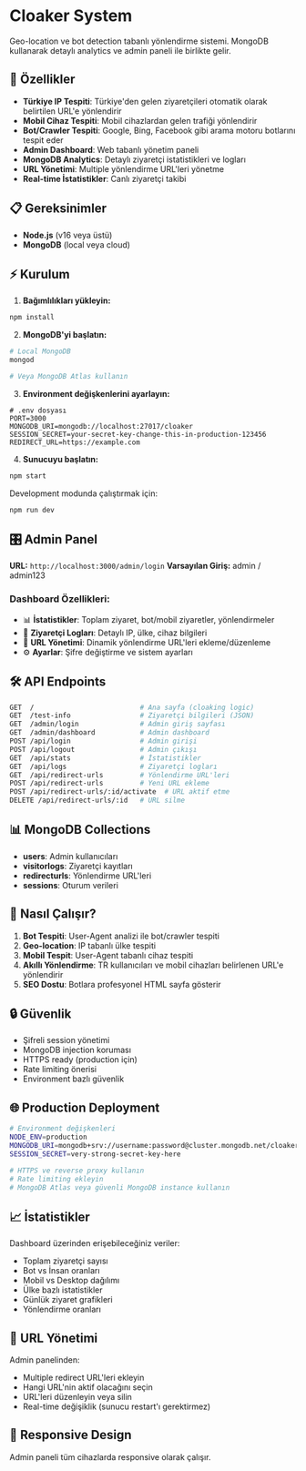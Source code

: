 # Cloaker System

Geo-location ve bot detection tabanlı yönlendirme sistemi. MongoDB kullanarak detaylı analytics ve admin paneli ile birlikte gelir.

## 🚀 Özellikler

- **Türkiye IP Tespiti**: Türkiye'den gelen ziyaretçileri otomatik olarak belirtilen URL'e yönlendirir
- **Mobil Cihaz Tespiti**: Mobil cihazlardan gelen trafiği yönlendirir
- **Bot/Crawler Tespiti**: Google, Bing, Facebook gibi arama motoru botlarını tespit eder
- **Admin Dashboard**: Web tabanlı yönetim paneli
- **MongoDB Analytics**: Detaylı ziyaretçi istatistikleri ve logları
- **URL Yönetimi**: Multiple yönlendirme URL'leri yönetme
- **Real-time İstatistikler**: Canlı ziyaretçi takibi

## 📋 Gereksinimler

- **Node.js** (v16 veya üstü)
- **MongoDB** (local veya cloud)

## ⚡ Kurulum

1. **Bağımlılıkları yükleyin:**
```bash
npm install
```

2. **MongoDB'yi başlatın:**
```bash
# Local MongoDB
mongod

# Veya MongoDB Atlas kullanın
```

3. **Environment değişkenlerini ayarlayın:**
```env
# .env dosyası
PORT=3000
MONGODB_URI=mongodb://localhost:27017/cloaker
SESSION_SECRET=your-secret-key-change-this-in-production-123456
REDIRECT_URL=https://example.com
```

4. **Sunucuyu başlatın:**
```bash
npm start
```

Development modunda çalıştırmak için:
```bash
npm run dev
```

## 🎛️ Admin Panel

**URL:** `http://localhost:3000/admin/login`
**Varsayılan Giriş:** admin / admin123

### Dashboard Özellikleri:
- 📊 **İstatistikler**: Toplam ziyaret, bot/mobil ziyaretler, yönlendirmeler
- 📝 **Ziyaretçi Logları**: Detaylı IP, ülke, cihaz bilgileri
- 🔗 **URL Yönetimi**: Dinamik yönlendirme URL'leri ekleme/düzenleme
- ⚙️ **Ayarlar**: Şifre değiştirme ve sistem ayarları

## 🛠️ API Endpoints

```bash
GET  /                          # Ana sayfa (cloaking logic)
GET  /test-info                 # Ziyaretçi bilgileri (JSON)
GET  /admin/login               # Admin giriş sayfası
GET  /admin/dashboard           # Admin dashboard
POST /api/login                 # Admin girişi
POST /api/logout                # Admin çıkışı
GET  /api/stats                 # İstatistikler
GET  /api/logs                  # Ziyaretçi logları
GET  /api/redirect-urls         # Yönlendirme URL'leri
POST /api/redirect-urls         # Yeni URL ekleme
POST /api/redirect-urls/:id/activate  # URL aktif etme
DELETE /api/redirect-urls/:id   # URL silme
```

## 📊 MongoDB Collections

- **users**: Admin kullanıcıları
- **visitorlogs**: Ziyaretçi kayıtları
- **redirecturls**: Yönlendirme URL'leri
- **sessions**: Oturum verileri

## 🔧 Nasıl Çalışır?

1. **Bot Tespiti**: User-Agent analizi ile bot/crawler tespiti
2. **Geo-location**: IP tabanlı ülke tespiti
3. **Mobil Tespit**: User-Agent tabanlı cihaz tespiti
4. **Akıllı Yönlendirme**: TR kullanıcıları ve mobil cihazları belirlenen URL'e yönlendirir
5. **SEO Dostu**: Botlara profesyonel HTML sayfa gösterir

## 🔒 Güvenlik

- Şifreli session yönetimi
- MongoDB injection koruması
- HTTPS ready (production için)
- Rate limiting önerisi
- Environment bazlı güvenlik

## 🌐 Production Deployment

```bash
# Environment değişkenleri
NODE_ENV=production
MONGODB_URI=mongodb+srv://username:password@cluster.mongodb.net/cloaker
SESSION_SECRET=very-strong-secret-key-here

# HTTPS ve reverse proxy kullanın
# Rate limiting ekleyin
# MongoDB Atlas veya güvenli MongoDB instance kullanın
```

## 📈 İstatistikler

Dashboard üzerinden erişebileceğiniz veriler:
- Toplam ziyaretçi sayısı
- Bot vs İnsan oranları
- Mobil vs Desktop dağılımı
- Ülke bazlı istatistikler
- Günlük ziyaret grafikleri
- Yönlendirme oranları

## 🔄 URL Yönetimi

Admin panelinden:
- Multiple redirect URL'leri ekleyin
- Hangi URL'nin aktif olacağını seçin
- URL'leri düzenleyin veya silin
- Real-time değişiklik (sunucu restart'ı gerektirmez)

## 📱 Responsive Design

Admin paneli tüm cihazlarda responsive olarak çalışır.